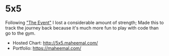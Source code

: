 # 5x5



Following ["The Event"](https://youtu.be/wnd1jKcfBRE) I lost a considerable amount of strength; Made this to track the journey back because it's much more fun to play with code than go to the gym.

- Hosted Chart: http://5x5.maheemal.com/
- Portfolio: https://maheemal.com/